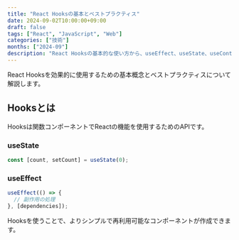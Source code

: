 ```yaml
---
title: "React Hooksの基本とベストプラクティス"
date: 2024-09-02T10:00:00+09:00
draft: false
tags: ["React", "JavaScript", "Web"]
categories: ["技術"]
months: ["2024-09"]
description: "React Hooksの基本的な使い方から、useEffect、useState、useContextなどのベストプラクティスまで解説します。"
---
```


React Hooksを効果的に使用するための基本概念とベストプラクティスについて解説します。

## Hooksとは

Hooksは関数コンポーネントでReactの機能を使用するためのAPIです。

### useState

```javascript
const [count, setCount] = useState(0);
```

### useEffect

```javascript
useEffect(() => {
  // 副作用の処理
}, [dependencies]);
```

Hooksを使うことで、よりシンプルで再利用可能なコンポーネントが作成できます。